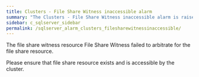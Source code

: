 ```yaml
---
title: Clusters - File Share Witness inaccessible alarm
summary: "The Clusters - File Share Witness inaccessible alarm is raised when the cluster resource File Share Witness in a clustered service or Cluster Group application failed."
sidebar: c_sqlserver_sidebar
permalink: /sqlserver_alarm_clusters_filesharewitnessinaccessible/
---
```



The file share witness resource File Share Witness failed to arbitrate for the file share resource.

Please ensure that file share resource exists and is accessible by the cluster.
